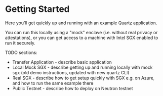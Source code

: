 # Getting Started

Here you'll get quickly up and running with an example Quartz application.

You can run this locally using a "mock" enclave (i.e. without real privacy or
attestations), or you can get access to a machine with Intel SGX enabled to run it securely.

TODO sections:

- Transfer Application - describe basic application
- Local Mock SGX - describe getting up and running locally with mock sgx (old demo instructions, updated with new quartz CLI)
- Real SGX - describe how to get setup quickly with SGX e.g. on Azure, and how to run the same example there
- Public Testnet - describe how to deploy on Neutron testnet

